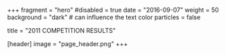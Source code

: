 +++
fragment = "hero"
#disabled = true 
date = "2016-09-07"
weight = 50
background = "dark" # can influence the text color
particles = false

title = "2011 COMPETITION RESULTS"

[header]
  image = "page_header.png"
+++
